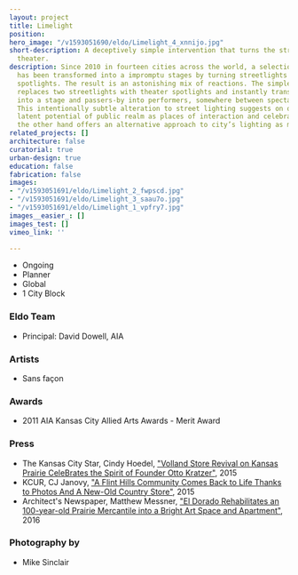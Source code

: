 ```yaml
---
layout: project
title: Limelight
position: 
hero_image: "/v1593051690/eldo/Limelight_4_xnnijo.jpg"
short-description: A deceptively simple intervention that turns the street into community
  theater.
description: Since 2010 in fourteen cities across the world, a selection of sidewalks
  has been transformed into a impromptu stages by turning streetlights into theater
  spotlights. The result is an astonishing mix of reactions. The simple intervention
  replaces two streetlights with theater spotlights and instantly transforms the street
  into a stage and passers-by into performers, somewhere between spectacle and surveillance.
  This intentionally subtle alteration to street lighting suggests on one hand the
  latent potential of public realm as places of interaction and celebration and on
  the other hand offers an alternative approach to city’s lighting as more than securitarian.
related_projects: []
architecture: false
curatorial: true
urban-design: true
education: false
fabrication: false
images:
- "/v1593051691/eldo/Limelight_2_fwpscd.jpg"
- "/v1593051691/eldo/Limelight_3_saau7o.jpg"
- "/v1593051691/eldo/Limelight_1_vpfry7.jpg"
images__easier_: []
images_test: []
vimeo_link: ''

---
```

* Ongoing
* Planner
* Global
* 1 City Block

### Eldo Team

* Principal: David Dowell, AIA

### Artists

* Sans façon

### Awards

* 2011  AIA Kansas City Allied Arts Awards - Merit Award

### Press

* The Kansas City Star, Cindy Hoedel, ["Volland Store Revival on Kansas Prairie CeleBrates the Spirit of Founder Otto Kratzer"](https://www.kansascity.com/entertainment/article25513768.html "Volland Store Revival on Kansas Prairie CeleBrates the Spirit of Founder Otto Kratzer"), 2015
* KCUR, CJ Janovy, ["A Flint Hills Community Comes Back to Life Thanks to Photos And A New-Old Country Store"](https://www.kcur.org/post/flint-hills-community-comes-back-life-thanks-photos-and-new-old-country-store#stream/0 "A Flint Hills Community Comes Back to Life Thanks to Photos And A New-Old Country Store"), 2015
* Architect's Newspaper, Matthew Messner, ["El Dorado Rehabilitates an 100-year-old Prairie Mercantile into a Bright Art Space and Apartment"](http://archpaper.com/2016/05/el-dorado-inc-rehabilitates-mercantile/#gallery-0-slide-0 "El Dorado Rehabilitates an 100-year-old Prairie Mercantile into a Bright Art Space and Apartment"), 2016

### Photography by

* Mike Sinclair